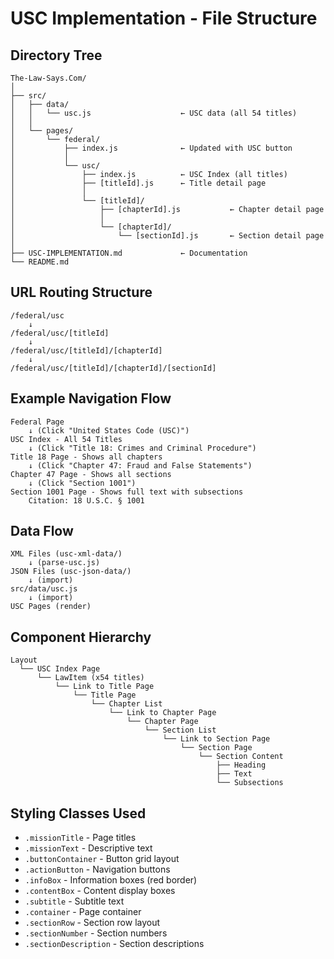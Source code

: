 # USC Implementation - File Structure

## Directory Tree

```
The-Law-Says.Com/
│
├── src/
│   ├── data/
│   │   └── usc.js                    ← USC data (all 54 titles)
│   │
│   └── pages/
│       └── federal/
│           ├── index.js              ← Updated with USC button
│           │
│           └── usc/
│               ├── index.js          ← USC Index (all titles)
│               ├── [titleId].js      ← Title detail page
│               │
│               └── [titleId]/
│                   ├── [chapterId].js           ← Chapter detail page
│                   │
│                   └── [chapterId]/
│                       └── [sectionId].js       ← Section detail page
│
├── USC-IMPLEMENTATION.md             ← Documentation
└── README.md
```

## URL Routing Structure

```
/federal/usc
    ↓
/federal/usc/[titleId]
    ↓
/federal/usc/[titleId]/[chapterId]
    ↓
/federal/usc/[titleId]/[chapterId]/[sectionId]
```

## Example Navigation Flow

```
Federal Page
    ↓ (Click "United States Code (USC)")
USC Index - All 54 Titles
    ↓ (Click "Title 18: Crimes and Criminal Procedure")
Title 18 Page - Shows all chapters
    ↓ (Click "Chapter 47: Fraud and False Statements")
Chapter 47 Page - Shows all sections
    ↓ (Click "Section 1001")
Section 1001 Page - Shows full text with subsections
    Citation: 18 U.S.C. § 1001
```

## Data Flow

```
XML Files (usc-xml-data/)
    ↓ (parse-usc.js)
JSON Files (usc-json-data/)
    ↓ (import)
src/data/usc.js
    ↓ (import)
USC Pages (render)
```

## Component Hierarchy

```
Layout
  └── USC Index Page
      └── LawItem (x54 titles)
          └── Link to Title Page
              └── Title Page
                  └── Chapter List
                      └── Link to Chapter Page
                          └── Chapter Page
                              └── Section List
                                  └── Link to Section Page
                                      └── Section Page
                                          └── Section Content
                                              ├── Heading
                                              ├── Text
                                              └── Subsections
```

## Styling Classes Used

- `.missionTitle` - Page titles
- `.missionText` - Descriptive text
- `.buttonContainer` - Button grid layout
- `.actionButton` - Navigation buttons
- `.infoBox` - Information boxes (red border)
- `.contentBox` - Content display boxes
- `.subtitle` - Subtitle text
- `.container` - Page container
- `.sectionRow` - Section row layout
- `.sectionNumber` - Section numbers
- `.sectionDescription` - Section descriptions
